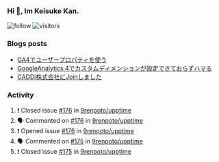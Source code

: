 ### Hi 👋, Im Keisuke Kan.

<!--
**9renpoto/9renpoto** is a ✨ _special_ ✨ repository because its `README.md` (this file) appears on your GitHub profile.

Here are some ideas to get you started:

- 🔭 I’m currently working on ...
- 🌱 I’m currently learning ...
- 👯 I’m looking to collaborate on ...
- 🤔 I’m looking for help with ...
- 💬 Ask me about ...
- 📫 How to reach me: ...
- 😄 Pronouns: ...
- ⚡ Fun fact: ...
-->

![follow](https://img.shields.io/github/followers/9renpoto?label=Follow&style=social)
![visitors](https://komarev.com/ghpvc/?username=9renpoto&label=Profile%20views&color=0e75b6&style=flat)

### Blogs posts

<!-- BLOG-POST-LIST:START -->
- [GA4でユーザープロパティを使う](https://9renpoto.dev/2021/02/21/google-analytics-4-user-properties/)
- [GoogleAnalytics 4でカスタムディメンションが設定できておらずハマる](https://9renpoto.dev/2021/02/13/google-analytics-4/)
- [CADDi株式会社にJoinしました](https://9renpoto.dev/2020/12/05/join/)
<!-- BLOG-POST-LIST:END -->

### Activity

<!--START_SECTION:activity-->
1. ❗️ Closed issue [#176](https://github.com/9renpoto/upptime/issues/176) in [9renpoto/upptime](https://github.com/9renpoto/upptime)
2. 🗣 Commented on [#176](https://github.com/9renpoto/upptime/issues/176) in [9renpoto/upptime](https://github.com/9renpoto/upptime)
3. ❗️ Opened issue [#176](https://github.com/9renpoto/upptime/issues/176) in [9renpoto/upptime](https://github.com/9renpoto/upptime)
4. 🗣 Commented on [#175](https://github.com/9renpoto/upptime/issues/175) in [9renpoto/upptime](https://github.com/9renpoto/upptime)
5. ❗️ Closed issue [#175](https://github.com/9renpoto/upptime/issues/175) in [9renpoto/upptime](https://github.com/9renpoto/upptime)
<!--END_SECTION:activity-->

<!--START_SECTION:waka-->
<!--END_SECTION:waka-->
